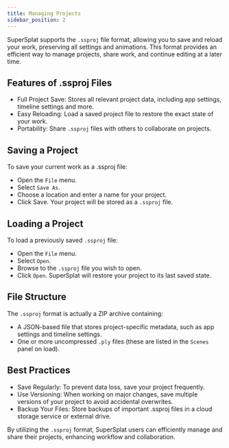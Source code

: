 ```yaml
---
title: Managing Projects
sidebar_position: 2
---
```


SuperSplat supports the `.ssproj` file format, allowing you to save and reload your work, preserving all settings and animations. This format provides an efficient way to manage projects, share work, and continue editing at a later time.

## Features of .ssproj Files

* Full Project Save: Stores all relevant project data, including app settings, timeline settings and more.
* Easy Reloading: Load a saved project file to restore the exact state of your work.
* Portability: Share `.ssproj` files with others to collaborate on projects.

## Saving a Project

To save your current work as a .ssproj file:

* Open the `File` menu.
* Select `Save As`.
* Choose a location and enter a name for your project.
* Click Save. Your project will be stored as a `.ssproj` file.

## Loading a Project

To load a previously saved `.ssproj` file:

* Open the `File` menu.
* Select `Open`.
* Browse to the `.ssproj` file you wish to open.
* Click `Open`. SuperSplat will restore your project to its last saved state.

## File Structure

The `.ssproj` format is actually a ZIP archive containing:

* A JSON-based file that stores project-specific metadata, such as app settings and timeline settings.
* One or more uncompressed `.ply` files (these are listed in the `Scenes` panel on load).

## Best Practices

* Save Regularly: To prevent data loss, save your project frequently.
* Use Versioning: When working on major changes, save multiple versions of your project to avoid accidental overwrites.
* Backup Your Files: Store backups of important .ssproj files in a cloud storage service or external drive.

By utilizing the `.ssproj` format, SuperSplat users can efficiently manage and share their projects, enhancing workflow and collaboration.
